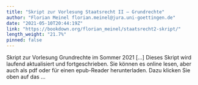 ```yaml
---
title: "Skript zur Vorlesung Staatsrecht II – Grundrechte"
author: "Florian Meinel florian.meinel@jura.uni-goettingen.de"
date: "2021-05-10T20:44:19Z"
link: "https://bookdown.org/florian_meinel/staatsrecht2-skript/"
length_weight: "21.7%"
pinned: false
---
```


Skript zur Vorlesung Grundrechte im Sommer 2021 [...] Dieses Skript wird laufend aktualisiert und fortgeschrieben. Sie können es online lesen, aber auch als pdf oder für einen epub-Reader herunterladen. Dazu klicken Sie oben auf das ...
